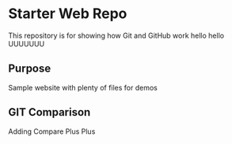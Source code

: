 # Starter Web Repo

This repository is for showing how Git and GitHub work
hello hello 
UUUUUUU

## Purpose

Sample website with plenty of files for demos

## GIT Comparison
Adding Compare
Plus Plus